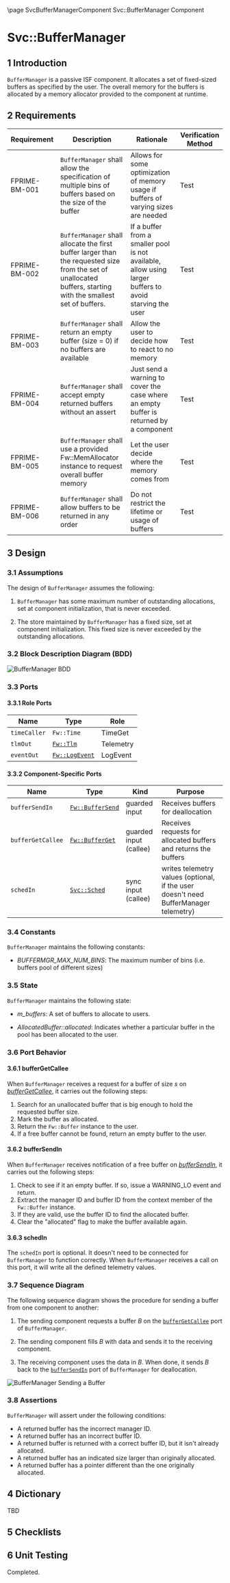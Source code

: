 \page SvcBufferManagerComponent Svc::BufferManager Component
# Svc::BufferManager

## 1 Introduction

`BufferManager` is a passive ISF component.
It allocates a set of fixed-sized buffers as specified by the user. The overall memory for the buffers is allocated by a memory allocator provided to the component at runtime.

## 2 Requirements

Requirement | Description | Rationale | Verification Method
---- | ---- | ---- | ----
FPRIME-BM-001 | `BufferManager` shall allow the specification of multiple bins of buffers based on the size of the buffer|Allows for some optimization of memory usage if buffers of varying sizes are needed|Test|
FPRIME-BM-002 | `BufferManager` shall allocate the first buffer larger than the requested size from the set of unallocated buffers, starting with the smallest set of buffers.|If a buffer from a smaller pool is not available, allow using larger buffers to avoid starving the user| Test|
FPRIME-BM-003 | `BufferManager` shall return an empty buffer (size = 0) if no buffers are available|Allow the user to decide how to react to no memory|Test|
FPRIME-BM-004 | `BufferManager` shall accept empty returned buffers without an assert|Just send a warning to cover the case where an empty buffer is returned by a component|Test
FPRIME-BM-005 | `BufferManager` shall use a provided Fw::MemAllocator instance to request overall buffer memory|Let the user decide where the memory comes from|Test
FPRIME-BM-006 | `BufferManager` shall allow buffers to be returned in any order|Do not restrict the lifetime or usage of buffers|Test

## 3 Design

### 3.1 Assumptions

The design of `BufferManager` assumes the following:

1. `BufferManager` has some maximum number of outstanding allocations, 
set at component initialization, that is never exceeded.

2. The store maintained by `BufferManager` has a fixed size, 
set at component initialization.
This fixed size is never exceeded by the outstanding allocations.

### 3.2 Block Description Diagram (BDD)

![`BufferManager` BDD](img/BufferManagerBDD.jpg "BufferManager")

### 3.3 Ports

#### 3.3.1 Role Ports

Name | Type | Role
-----| ---- | ----
`timeCaller` | `Fw::Time` | TimeGet
`tlmOut` | [`Fw::Tlm`](../../../Fw/Tlm/docs/sdd.html) | Telemetry
`eventOut` | [`Fw::LogEvent`](../../../Fw/Log/docs/sdd.html) | LogEvent

#### 3.3.2 Component-Specific Ports

Name | Type | Kind | Purpose
---- | ---- | ---- | ----
`bufferSendIn` | [`Fw::BufferSend`](../../../Fw/Buffer/docs/sdd.html) | guarded input | Receives buffers for deallocation
`bufferGetCallee` | [`Fw::BufferGet`](../../../Fw/Buffer/docs/sdd.html) | guarded input (callee) | Receives requests for allocated buffers and returns the buffers
`schedIn` | [`Svc::Sched`](../../../Svc/Sched/docs/sdd.html) | sync input (callee) | writes telemetry values (optional, if the user doesn't need BufferManager telemetry)

### 3.4 Constants

`BufferManager` maintains the following constants:

* *BUFFERMGR_MAX_NUM_BINS*: The maximum number of bins (i.e. buffers pool of different sizes)

### 3.5 State

`BufferManager` maintains the following state:

* *m_buffers*: A set of buffers to allocate to users.

* *AllocatedBuffer::allocated*: Indicates whether a particular buffer in the pool has been allocated to the user.

### 3.6 Port Behavior

#### 3.6.1 bufferGetCallee

When `BufferManager` receives a request for a buffer of size *s* on
[*bufferGetCallee*](#bufferGetCallee), it carries out the following steps:

1. Search for an unallocated buffer that is big enough to hold the requested buffer size.
2. Mark the buffer as allocated.
3. Return the `Fw::Buffer` instance to the user.
4. If a free buffer cannot be found, return an empty buffer to the user.

#### 3.6.2 bufferSendIn

When `BufferManager` receives notification of a free buffer on
[*bufferSendIn*](#bufferSendIn), it carries out the following steps:

1. Check to see if it an empty buffer. If so, issue a WARNING_LO event and return.
2. Extract the manager ID and buffer ID from the context member of the `Fw::Buffer` instance.
3. If they are valid, use the buffer ID to find the allocated buffer.
4. Clear the "allocated" flag to make the buffer available again.

#### 3.6.3 schedIn

The `schedIn` port is optional. It doesn't need to be connected for `BufferManager` to function correctly. When `BufferManager` receives a call on this port, it will write all the defined telemetry values.

### 3.7 Sequence Diagram

The following sequence diagram shows the procedure for sending a buffer
from one component to another:

1. The sending component requests a buffer *B* on the
[`bufferGetCallee`](#bufferGetCallee) port of `BufferManager`.

2. The sending component fills *B* with data and sends it to the receiving
component.

3. The receiving component uses the data in *B*. When done, it sends *B* back
to the [`bufferSendIn`](#bufferSendIn) port of `BufferManager` for deallocation.

![`BufferManager` Sending a Buffer](img/SendingABuffer.jpg "SequenceDiagram")

### 3.8 Assertions

`BufferManager` will assert under the following conditions:

* A returned buffer has the incorrect manager ID.
* A returned buffer has an incorrect buffer ID.
* A returned buffer is returned with a correct buffer ID, but it isn't already allocated.
* A returned buffer has an indicated size larger than originally allocated.
* A returned buffer has a pointer different than the one originally allocated.

## 4 Dictionary

TBD

## 5 Checklists


## 6 Unit Testing

Completed.
